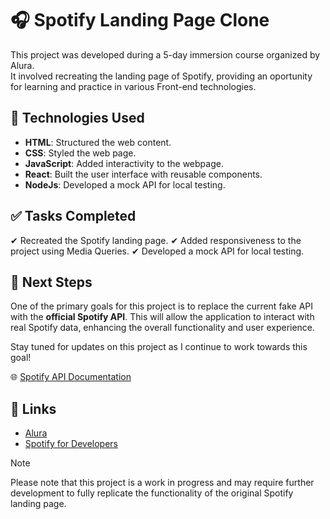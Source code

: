  
# :headphones: Spotify Landing Page Clone

This project was developed during a 5-day immersion course organized by Alura.  
It involved recreating the landing page of Spotify, providing an oportunity for learning and practice in various Front-end technologies.

## :wrench: Technologies Used

* **HTML**: Structured the web content.
* **CSS**: Styled the web page.
* **JavaScript**: Added interactivity to the webpage.
* **React**: Built the user interface with reusable components.
* **NodeJs**: Developed a mock API for local testing.

## :white_check_mark: Tasks Completed

✔ Recreated the Spotify landing page.
✔ Added responsiveness to the project using Media Queries.
✔ Developed a mock API for local testing.

## :triangular_flag_on_post: Next Steps

One of the primary goals for this project is to replace the current fake API with the **official Spotify API**. This will allow the application to interact with real Spotify data, enhancing the overall functionality and user experience. 

Stay tuned for updates on this project as I continue to work towards this goal!

:globe_with_meridians: [Spotify API Documentation](https://developer.spotify.com/documentation/web-api)  

## :link: Links

* [Alura](https://www.alura.com.br/)  
* [Spotify for Developers](https://developer.spotify.com/)  

> [!NOTE]  
> Please note that this project is a work in progress and may require further development to fully replicate the functionality of the original Spotify landing page.  
